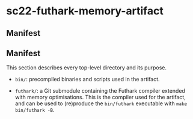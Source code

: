 # sc22-futhark-memory-artifact

## Manifest

## Manifest

This section describes every top-level directory and its purpose.

* `bin/`: precompiled binaries and scripts used in the artifact.

* `futhark/`: a Git submodule containing the Futhark compiler extended
  with memory optimisations.  This is the compiler used for the
  artifact, and can be used to (re)produce the `bin/futhark`
  executable with `make bin/futhark -B`.
